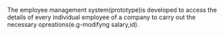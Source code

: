 The employee management system(prototype)is developed to access the details of every individual employee of a company 
to carry out the necessary opreations(e.g-modifyng salary,id). 

